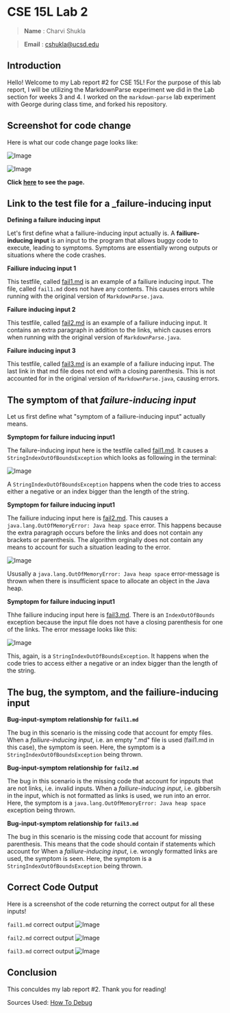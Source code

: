 # CSE 15L Lab 2 

> __Name__ : Charvi Shukla 

> __Email__ : cshukla@ucsd.edu 

## Introduction

Hello! Welcome to my Lab report #2 for CSE 15L! For the purpose of this lab report, I will be utilizing the MarkdownParse experiment we did in the Lab section for weeks 3 and 4. I worked on the `markdown-parse` lab experiment with George during class time, and forked his repository.

## Screenshot for code change

Here is what our code change page looks like:

![Image](changes_screenshot1.png)

![Image](changes_screenshot2.png)

**Click [here](https://github.com/charvishukla/markdown-parser/commit/2880d403612786f485cc0db46e56594b8c0de3d1) to see the page.**

## Link to the test file for a _failure-inducing input

**Defining a failure inducing input**

Let's first define what a failiure-inducing input actually is. A **failiure-inducing input** is an input to the program that allows buggy code to execute, leading to symptoms. Symptoms are essentially wrong outputs or situations where the code crashes. 

**Failiure inducing input 1**

This testfile, called [fail1.md](https://github.com/charvishukla/markdown-parser/blob/main/fail1.md) is an example of a failiure inducing input. The file, called `fail1.md` does not have any contents. This causes errors while running with the original version of `MarkdownParse.java`.

**Failure inducing input 2**

This testfile, called [fail2.md](https://github.com/charvishukla/markdown-parser/blob/main/fail2.md) is an example of a failiure inducing input. It contains an extra paragraph in addition to the links, which causes errors when running with the original version of `MarkdownParse.java`.

**Failure inducing input 3**

This testfile, called [fail3.md](https://github.com/charvishukla/markdown-parser/blob/main/fail3.md) is an example of a failiure inducing input. The last link in that md file does not end with a closing parenthesis. This is not accounted for in the original version of `MarkdownParse.java`, causing errors. 



## The symptom of that _failure-inducing input_

Let us first define what "symptom of a failiure-inducing input" actually means.

**Symptopm for failure inducing input1**

The failure-inducing input here is the testfile called [fail1.md](https://github.com/charvishukla/markdown-parser/blob/main/fail1.md). It causes a `StringIndexOutOfBoundsException` which looks as following in the terminal:

![Image](errormessage.png)

A `StringIndexOutOfBoundsException` happens when the code tries to access either a negative or an index bigger than the length of the string. 


**Symptopm for failure inducing input1**

The failiure inducing input here is [fail2.md](https://github.com/charvishukla/markdown-parser/blob/main/fail2.md). This causes a `java.lang.OutOfMemoryError: Java heap space` error. This happens because the extra paragraph occurs before the links and does not contain any brackets or parenthesis. The algorithm orginally does not contain any means to account for such a situation leading to the error.

![Image](errmessage2.png)

Ususally a `java.lang.OutOfMemoryError: Java heap space` error-message is thrown when there is insufficient space to allocate an object in the Java heap.

**Symptopm for failure inducing input1**

Thhe failiure inducing input here is [fail3.md](https://github.com/charvishukla/markdown-parser/blob/main/fail3.md). There is an `IndexOutOfBounds` exception because the input file does not have a closing parenthesis for one of the links. The error message looks like this:

![Image](errormessage3.png)

This, again, is a `StringIndexOutOfBoundsException`. It happens when the code tries to access either a negative or an index bigger than the length of the string. 


## The **bug**, the **symptom**, and the **failiure-inducing input**

**Bug-input-symptom relationship for `fail1.md`**

The bug in this scenario is the missing code that account for empty files. When a _failiure-inducing input_, i.e. an empty ".md" file is used (fail1.md in this case), the symptom is seen. Here, the symptom is a `StringIndexOutOfBoundsException` being thrown. 

**Bug-input-symptom relationship for `fail2.md`**

The bug in this scenario is the missing code that account for inpputs that are not links, i.e. invalid inputs. When a _failiure-inducing input_, i.e. gibbersih in the input, which is not formatted as links is used, we run into an error. Here, the symptom is a `java.lang.OutOfMemoryError: Java heap space` exception being thrown. 


**Bug-input-symptom relationship for `fail3.md`**

The bug in this scenario is the missing code that account for missing parenthesis. This means that the code should contain if statements which account for When a _failiure-inducing input_, i.e. wrongly formatted links are used, the symptom is seen. Here, the symptom is a `StringIndexOutOfBoundsException` being thrown. 



## Correct Code Output 
Here is a screenshot of the code returning the correct output for all these inputs!


`fail1.md` correct output
![Image](correct.png)

`fail2.md` correct output 
![Image](correct2.png)

`fail3.md` correct output
![Image](correct3.png)


## Conclusion 
This conculdes my lab report #2. Thank you for reading! 


Sources Used: [How To Debug](https://blog.regehr.org/archives/199)

